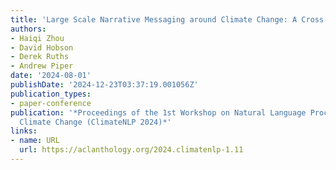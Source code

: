 ```yaml
---
title: 'Large Scale Narrative Messaging around Climate Change: A Cross-Cultural Comparison'
authors:
- Haiqi Zhou
- David Hobson
- Derek Ruths
- Andrew Piper
date: '2024-08-01'
publishDate: '2024-12-23T03:37:19.001056Z'
publication_types:
- paper-conference
publication: '*Proceedings of the 1st Workshop on Natural Language Processing Meets
  Climate Change (ClimateNLP 2024)*'
links:
- name: URL
  url: https://aclanthology.org/2024.climatenlp-1.11
---
```

